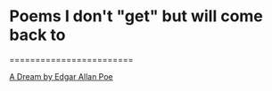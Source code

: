 # Poems I don't "get" but will come back to
========================

[A Dream by Edgar Allan Poe](https://www.poetryfoundation.org/poems/44886/a-dream-56d22426d2d30)